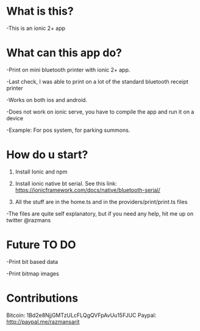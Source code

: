 # What is this?
-This is an ionic 2+ app



# What can this app do?
-Print on mini bluetooth printer with ionic 2+ app.

-Last check, I was able to print on a lot of the standard bluetooth receipt printer

-Works on both ios and android.

-Does not work on ionic serve, you have to compile the app and run it on a device

-Example: For pos system, for parking summons. 



# How do u start?
1. Install Ionic and npm

2. Install ionic native bt serial. See this link:
https://ionicframework.com/docs/native/bluetooth-serial/

3. All the stuff are in the home.ts and in the providers/print/print.ts files 

-The files are quite self explanatory, but if you need any help, hit me up on twitter @razmans



# Future TO DO
-Print bit based data

-Print bitmap images



# Contributions
Bitcoin: 1Bd2e8NjjGMTzULcFLQgQVFpAvUu15FJUC
Paypal: http://paypal.me/razmansarit
